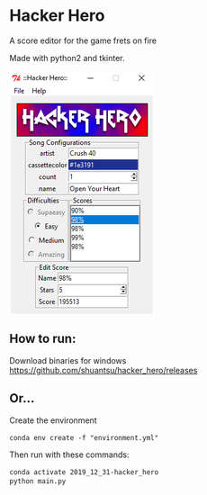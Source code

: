 # Hacker Hero
A score editor for the game frets on fire

Made with python2 and tkinter.

<kbd>![Main program](hackerhero.png)</kbd>

## How to run:

Download binaries for windows
https://github.com/shuantsu/hacker_hero/releases

## Or...

Create the environment

```
conda env create -f "environment.yml"
```

Then run with these commands:

```
conda activate 2019_12_31-hacker_hero
python main.py
```
